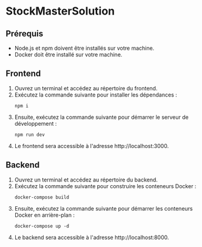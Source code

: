 # StockMasterSolution

## Prérequis
- Node.js et npm doivent être installés sur votre machine.
- Docker doit être installé sur votre machine.

## Frontend

1. Ouvrez un terminal et accédez au répertoire du frontend.
2. Exécutez la commande suivante pour installer les dépendances :
    ```shell
    npm i
    ```
3. Ensuite, exécutez la commande suivante pour démarrer le serveur de développement :
    ```shell
    npm run dev
    ```
4. Le frontend sera accessible à l'adresse http://localhost:3000.

## Backend

1. Ouvrez un terminal et accédez au répertoire du backend.
2. Exécutez la commande suivante pour construire les conteneurs Docker :
    ```shell
    docker-compose build
    ```
3. Ensuite, exécutez la commande suivante pour démarrer les conteneurs Docker en arrière-plan :
    ```shell
    docker-compose up -d
    ```
4. Le backend sera accessible à l'adresse http://localhost:8000.
